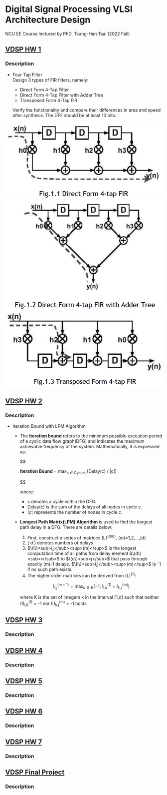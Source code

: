 # Digital Signal Processing VLSI Architecture Design 
NCU EE Course lectured by PhD. Tsung-Han Tsai (2022 Fall)

## [VDSP HW 1](https://github.com/minsheng0503/Digital-Signal-Processing-VLSI-Architecture-Design/tree/main/HW1)
### Description
- Four Tap Filter    
    Design 3 types of FIR filters, namely:   
    - Direct Form 4-Tap Filter   
    - Direct Form 4-Tap Filter with Adder Tree   
    - Transposed Form 4-Tap FIR

    Verify the functionality and compare their differences in area and speed after synthesis. 
    The DFF should be at least 10 bits.   

![Direct Form 4-Tap Filter](https://github.com/minsheng0503/Digital-Signal-Processing-VLSI-Architecture-Design/blob/main/HW1/Figure/DF4T.png)   
![Direct Form 4-Tap Filter with Adder Tree](https://github.com/minsheng0503/Digital-Signal-Processing-VLSI-Architecture-Design/blob/main/HW1/Figure/DF4TAT.png)   
![Transposed Form 4-Tap FIR](https://github.com/minsheng0503/Digital-Signal-Processing-VLSI-Architecture-Design/blob/main/HW1/Figure/TF4T.png)   
    
## [VDSP HW 2](https://github.com/minsheng0503/Digital-Signal-Processing-VLSI-Architecture-Design/tree/main/HW2)
### Description
- Iteration Bound with LPM Algorithm   
    - The **iteration bound** refers to the minimum possible execution period of a cyclic data flow graph(DFG) and indicates the maximum achievable frequency of the system. Mathematically, it is expressed as:   

        $$
        <p><strong>Iteration Bound</strong> = max<sub>c ∈ Cycles</sub> (Delay(c) / |c|)</p>    
        $$

        where:   

        - $`c`$ denotes a cycle within the DFG.
        - $`\text{Delay}(c)`$ is the sum of the delays of all nodes in cycle $`c`$.
        - $`|c|`$ represents the number of nodes in cycle $`c`$.   
    - **Longest Path Matrix(LPM) Algorithm** is used to find the longest path delay in a DFG. There are details below:
        1. First, construct a series of matrices \(L\)<sup>(\(m\))</sup>, \(m\)=1,2,...,\(d\)
        2. \( d \) denotes numbers of delays
        3. $\(I\)<sub>i,j</sub><sup>(m)</sup>$ is the longest computation time of all paths from delay element $\(d\)<sub>i</sub>$ to $\(d\)<sub>j</sub>$ that pass through exactly \(m\)-1 delays. $\(I\)<sub>i,j</sub><sup>(m)</sup>$ is -1 if no such path exists.
        4. The higher order matrices can be derived from \(L\)<sup>(1)</sup>:

        $$
        I_{i,j}^{(m+1)} = \max_{k \in K} \left(-1, I_{i,k}^{(1)}+I_{k,j}^{(m)}\right)    
        $$

        where K is the set of integers k in the interval [1,d] such that neither \(I\)<sub>i,k</sub><sup>(1)</sup> = -1 nor \(I\)<sub>k,j</sub><sup>(m)</sup> = -1 holds   
## [VDSP HW 3](https://github.com/minsheng0503/Digital-Signal-Processing-VLSI-Architecture-Design/tree/main/HW3)
### Description

## [VDSP HW 4](https://github.com/minsheng0503/Digital-Signal-Processing-VLSI-Architecture-Design/tree/main/HW4)
### Description

## [VDSP HW 5](https://github.com/minsheng0503/Digital-Signal-Processing-VLSI-Architecture-Design/tree/main/HW5)
### Description

## [VDSP HW 6](https://github.com/minsheng0503/Digital-Signal-Processing-VLSI-Architecture-Design/tree/main/HW6)
### Description

## [VDSP HW 7](https://github.com/minsheng0503/Digital-Signal-Processing-VLSI-Architecture-Design/tree/main/HW7)
### Description

## [VDSP Final Project](https://github.com/minsheng0503/Digital-Signal-Processing-VLSI-Architecture-Design/tree/main/FinalProject)
### Description
